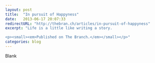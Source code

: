 ```yaml
---
layout: post
title:  "In pursuit of Happyness"
date:   2013-06-17 20:07:33
redirectURL: "http://thebran.ch/articles/in-pursuit-of-happyness"
excerpt: "Life is a little like writing a story.

<p><small><em>Published on The Branch.</em></small></p>"
categories: blog
---
```


Blank